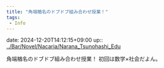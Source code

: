 ```yaml
---
title: "角端楢名のドブドブ組み合わせ授業！"
tags:
 - Info
---
```


date: 2024-12-20T14:12:15+09:00
up:: [../Bar/Novel/Nacaria/Narana_Tsunohashi_Edu](../Bar/Novel/Nacaria/Narana_Tsunohashi_Edu.md)

角端楢名のドブドブ組み合わせ授業！
初回は数学×社会だよん。